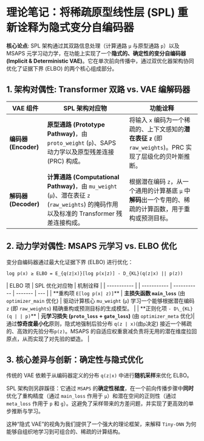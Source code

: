 # 理论笔记：将稀疏原型线性层 (SPL) 重新诠释为隐式变分自编码器

**核心论点**: SPL 架构通过其双路信息处理（计算通路 `μ` 与原型通路 `p`）以及 MSAPS 元学习动力学，在功能上实现了一个**隐式的、确定性的变分自编码器 (Implicit & Deterministic VAE)**。它在单次前向传播中，通过双优化器架构协同优化了证据下界 (ELBO) 的两个核心组成部分。

## 1. 架构对偶性: Transformer 双路 vs. VAE 编解码器

| VAE 组件   | SPL 架构对应物   | 功能诠释 |
| ------ | ---------- | ---------- |
| **编码器 (Encoder)** | **原型通路 (Prototype Pathway)**，由 `proto_weight` (`p`)、SAPS 动力学以及原型残差连接 (PRC) 构成。   | 将输入 `x` 编码为一个稀疏的、上下文感知的**潜在表征 `z`** (即 `raw_weights`)。PRC 实现了层级化的贝叶斯推断。 |
| **解码器 (Decoder)** | **计算通路 (Computational Pathway)**，由 `mu_weight` (`μ`)、潜在表征 `z` (`raw_weights`) 的掩码作用以及标准的 Transformer 残差连接构成。 | 根据潜在编码 `z`，从一个通用的计算基底 `μ` 中**解码**出一个专用的、稀疏的计算函数，用于重构或预测目标。 |

## 2. 动力学对偶性: MSAPS 元学习 vs. ELBO 优化

变分自编码器通过最大化证据下界 (ELBO) 进行优化：

`log p(x) ≥ ELBO = E_{q(z|x)}[log p(x|z)] - D_{KL}(q(z|x) || p(z))`

| ELBO 项    | SPL 优化对应物 | 机制诠释 |
| ----------- |  | ----------- | ----------- | ------- | --- |
| \*\*重构项 `E[log p(x| z)]`\*\*  | **主损失函数 `main_loss`** (由 `optimizer_main` 优化) | 驱动计算核心 `mu_weight` (`μ`) 学习一个能够根据潜在编码 `z` (即 `raw_weights`) 精确重构或预测目标的生成模型。 |
| \*\*正则化项 `- D\_{KL}(q | | p)`\*\*  | **元学习损失 (`proto_loss` + `gate_loss`)** (由 `optimizer_meta` 优化)| 通过**惊奇度最小化**原则，隐式地强制后验分布 `q(z | x)`(由`p`决定) 接近一个稀疏的、高效的先验分布`p(z)`。MSAPS 的自适应权重衰减负责将无用的潜在维度拉回原点，从而实现了对先验的塑造。 |

## 3. 核心差异与创新：确定性与隐式优化

传统的 VAE 依赖于从编码器定义的分布 `q(z|x)` 中进行**随机采样**来优化 ELBO。

SPL 架构则另辟蹊径：它通过 `MSAPS` 的**确定性梯度**，在一个前向传播步骤中**同时**优化了重构精度（通过 `main_loss` 作用于 `μ`）和潜在空间的正则性（通过 `meta_loss` 作用于 `p` 和 `g`）。这避免了采样带来的方差问题，并实现了更高效的单步推断与学习。

这种“隐式 VAE”的视角为我们提供了一个强大的理论框架，来解释 `Tiny-ONN` 为何能够自组织地学习到可组合的、稀疏的计算结构。
